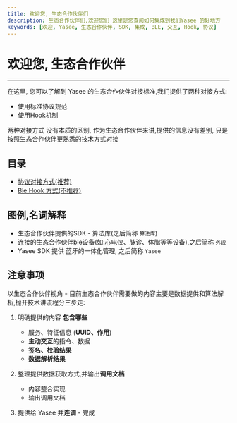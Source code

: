 ```yaml
---
title: 欢迎您, 生态合作伙伴们
description: 生态合作伙伴们,欢迎您们 这里是您查阅如何集成到我们Yasee 的好地方
keywords: [欢迎, Yasee, 生态合作伙伴, SDK, 集成, BLE, 交互, Hook, 协议]
---
```


# 欢迎您, 生态合作伙伴
--- 

在这里, 您可以了解到 Yasee 的生态合作伙伴对接标准,我们提供了两种对接方式:
- 使用标准协议规范
- 使用Hook机制

两种对接方式 没有本质的区别, 作为生态合作伙伴来讲,提供的信息没有差别, 
只是按照生态合作伙伴更熟悉的技术方式对接

## 目录

- [协议对接方式(推荐)](third/ble_protol.md)
- [Ble Hook 方式(不推荐)](third/ble_hook.md)

## 图例,名词解释 
- 生态合作伙伴提供的SDK - 算法库(之后简称 `算法库`)
- 连接的生态合作伙伴ble设备(如:心电仪、脉诊、体脂等等设备),之后简称 `外设`
- Yasee SDK 提供 蓝牙的一体化管理, 之后简称 `Yasee`


## 注意事项
以生态合作伙伴视角 - 目前生态合作伙伴需要做的内容主要是数据提供和算法解析,抛开技术讲流程分三步走:
1. 明确提供的内容 **包含哪些**
    - 服务、特征信息 (**UUID、作用**)
    - **主动交互**的指令、数据
    - **签名、校验结果**
    - **数据解析结果**

2. 整理提供数据获取方式,并输出**调用文档**
    - 内容整合实现
    - 输出调用文档

3. 提供给 Yasee 并**连调** - 完成